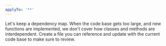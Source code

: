 ```yaml
---
applyTo: '**'
---
```

Let's keep a dependency map. When the code base gets too large, and new functions are implemented, we don't cover how classes and methods are interdependent. Create a file you can reference and update with the current code base to make sure to review.
